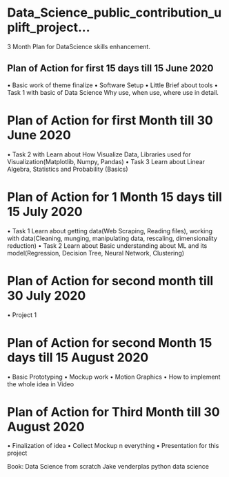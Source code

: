 # Data_Science_public_contribution_uplift_project...
3 Month Plan for DataScience skills enhancement.

## Plan of Action for first 15 days till 15 June 2020 

•	Basic work of theme finalize
•	Software Setup
•	Little Brief about tools
•	Task 1 with basic of Data Science Why use, when use, where use in detail.

# Plan of Action for first Month till 30 June 2020

•	Task 2 with Learn about How Visualize Data, Libraries used for Visualization(Matplotlib, Numpy, Pandas)
•	Task 3 Learn about Linear Algebra, Statistics and Probability (Basics)

# Plan of Action for 1 Month 15 days till 15 July 2020

•	Task 1 Learn about getting data(Web Scraping, Reading files), working with data(Cleaning, munging, manipulating data, rescaling, dimensionality reduction)
•	Task 2 Learn about Basic understanding about ML and its model(Regression, Decision Tree, Neural Network, Clustering)

# Plan of Action for second month till 30 July 2020

•	Project 1 

# Plan of Action for second Month 15 days till 15 August 2020

•	Basic Prototyping 
•	Mockup work
•	Motion Graphics
•	How to implement the whole idea in Video

# Plan of Action for Third Month till 30 August 2020

•	Finalization of idea
•	Collect Mockup n everything
•	Presentation for this project

Book:
Data Science from scratch
Jake venderplas python data science
